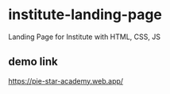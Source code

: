 # institute-landing-page
Landing Page for Institute with HTML, CSS, JS 

## demo link

https://pie-star-academy.web.app/
